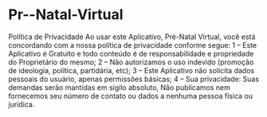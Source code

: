 # Pr--Natal-Virtual
Política de Privacidade  Ao usar este Aplicativo, Pré-Natal Virtual, você está concordando com a nossa política de privacidade conforme segue: 1 – Este Aplicativo é Gratuito e todo conteúdo é de responsabilidade e propriedade do Proprietário do mesmo;  2 – Não autorizamos o uso indevido (promoção de ideologia, politica, partidária, etc);  3 – Este Aplicativo não solicita dados pessoais do usuário, apenas permissões básicas;  4 – Sua privacidade: Suas demandas serão mantidas em sigilo absoluto, Não publicamos nem fornecemos seu número de contato ou dados a nenhuma pessoa física ou jurídica.
